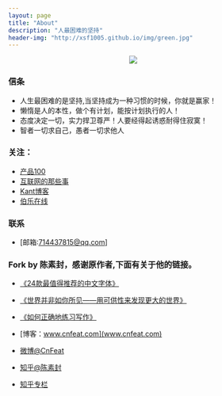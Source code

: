 ```yaml
---
layout: page
title: "About"
description: "人最困难的坚持"
header-img: "http://xsf1005.github.io/img/green.jpg"
---
```



<center>
    <p><img src="http://7xlfkx.com1.z0.glb.clouddn.com/white2.jpg" align="center"></p>
</center>


### 信条


- 人生最困难的是坚持,当坚持成为一种习惯的时候，你就是赢家！
- 懒惰是人的本性，做个有计划，能按计划执行的人！
- 态度决定一切，实力捍卫尊严！人要经得起诱惑耐得住寂寞！
- 智者一切求自己，愚者一切求他人


### 关注：


- [产品100](http://www.chanpin100.com/)
- [互联网的那些事](http://www.yixieshi.com)
- [Kant博客](http://kant.cc/)
- [伯乐在线](http://blog.jobbole.com/371/)



### 联系

- [邮箱:714437815@qq.com]


### Fork by 陈素封，感谢原作者,下面有关于他的链接。

- [《24款最值得推荐的中文字体》](http://cnfeat.com/blog/2015/05/22/a-24-chinese-fonts/)

- [《世界并非如你所见——用可供性来发现更大的世界》](http://cnfeat.com/blog/2015/05/01/affordance/)

- [《如何正确地练习写作》](http://cnfeat.com/blog/2015/03/02/how-to-write/)

- [博客：www.cnfeat.com](www.cnfeat.com)

- [微博@CnFeat](http://weibo.com/207775270)

- [知乎@陈素封](http://www.zhihu.com/people/Feat)

- [知乎专栏](http://zhuanlan.zhihu.com/cnfeat)





